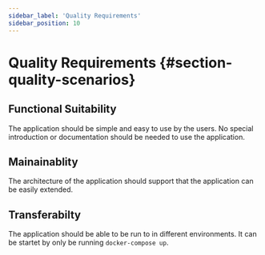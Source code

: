 ```yaml
---
sidebar_label: 'Quality Requirements'
sidebar_position: 10
---
```

# Quality Requirements {#section-quality-scenarios}

## Functional Suitability
The application should be simple and easy to use by the users. No special introduction or documentation should be needed to use the application.

## Mainainablity
The architecture of the application should support that the application can be easily extended.

## Transferabilty
The application should be able to be run to in different environments. It can be startet by only be running ```docker-compose up```.

